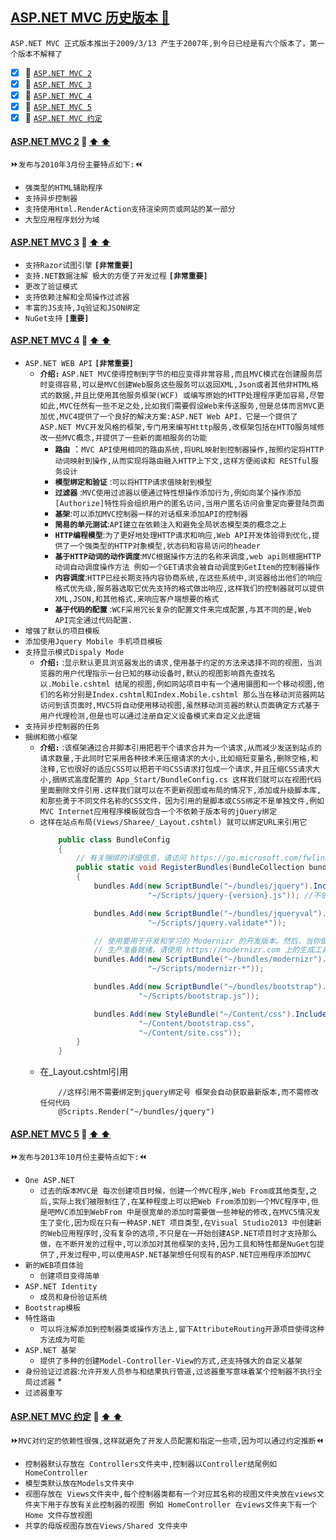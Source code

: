 <a id="top" href="#top">ASP.NET MVC 历史版本 :maple_leaf:</a> 
----
`ASP.NET MVC 正式版本推出于2009/3/13 产生于2007年,到今日已经是有六个版本了，第一个版本不解释了`
- [x] :maple_leaf: <a href="#MVC2">`ASP.NET MVC 2`</a>
- [x] :maple_leaf: <a href="#MVC3">`ASP.NET MVC 3`</a>
- [x] :maple_leaf: <a href="#MVC4">`ASP.NET MVC 4`</a>
- [x] :maple_leaf: <a href="#MVC5">`ASP.NET MVC 5`</a>
- [x] :maple_leaf: <a href="#Agreement">`ASP.NET MVC 约定`</a>

####  <a id="MVC2" href="#MVC2">ASP.NET MVC 2</a>  :star2: <a href="#top"> :arrow_up:  :arrow_up:</a>
:fast_forward:`发布与2010年3月份主要特点如下:`:rewind:
 * `强类型的HTML辅助程序`
 * `支持异步控制器`
 * `支持使用Html.RenderAction支持渲染网页或网站的某一部分`
 * `大型应用程序划分为域`
####  <a id="MVC3" href="#MVC3">ASP.NET MVC 3</a>  :star2: <a href="#top"> :arrow_up:  :arrow_up:</a>
  * `支持Razor试图引擎` **`[非常重要]`**
  * `支持.NET数据注解 极大的方便了开发过程`  **`[非常重要]`**
  * `更改了验证模式`
  * `支持依赖注解和全局操作过滤器`
  * `丰富的JS支持,Jq验证和JSON绑定`
  * `NuGet支持` **`[重要]`**
####  <a id="MVC3" href="#MVC4">ASP.NET MVC 4</a>  :star2: <a href="#top"> :arrow_up:  :arrow_up:</a>  
  * `ASP.NET WEB API`  **`[非常重要]`**
     * **`介绍:`** `ASP.NET MVC使得控制到字节的相应变得非常容易,而且MVC模式在创建服务层时变得容易,可以是MVC创建Web服务这些服务可以返回XML,Json或者其他非HTML格式的数据,并且比使用其他服务框架(WCF) 或编写原始的HTTP处理程序更加容易,尽管如此,MVC任然有一些不足之处,比如我们需要假设Web来传送服务,但是总体而言MVC更加优,MVC4提供了一个良好的解决方案:ASP.NET Web API，它是一个提供了ASP.NET MVC开发风格的框架,专门用来编写Htttp服务,改框架包括在HTTO服务域修改一些MVC概念,并提供了一些新的面相服务的功能`
         * **`路由`** ：`MVC API使用相同的路由系统,将URL映射到控制器操作,按照约定将HTTP动词映射到操作,从而实现将路由融入HTTP上下文,这样方便阅读和
         RESTful服务设计`
         * **`模型绑定和验证`** :`可以将HTTP请求值映射到模型`
         * **`过滤器`** :`MVC使用过滤器以便通过特性想操作添加行为,例如向某个操作添加[Authorize]特性将会组织用户的匿名访问,当用户匿名访问会重定向要登陆页面`
         * **`基架`**:`可以添加MVC控制器一样的对话框来添加API的控制器`
         * **`简易的单元测试`**:`API建立在依赖注入和避免全局状态模型类的概念之上`
         * **`HTTP编程模型`**:`为了更好地处理HTTP请求和响应,Web API开发体验得到优化,提供了一个强类型的HTTP对象模型,状态码和容易访问的header`
         * **`基于HTTP动词的动作调度`**:`MVC根据操作方法的名称来调度,web api则根据HTTP动词自动调度操作方法 例如一个GET请求会被自动调度到GetItem的控制器操作`
         * **`内容调度`**:`HTTP已经长期支持内容协商系统,在这些系统中,浏览器给出他们的响应格式优先级,服务器选取它优先支持的格式做出响应,这样我们的控制器就可以提供XML,JSON,和其他格式,来响应客户端想要的格式`
         * **`基于代码的配置`** :`WCF采用冗长复杂的配置文件来完成配置,与其不同的是,Web API完全通过代码配置.`
  * `增强了默认的项目模板`
  * `添加使用Jquery Mobile 手机项目模板`
  * `支持显示模式Dispaly Mode`
     * **`介绍:`** :`显示默认更具浏览器发出的请求,使用基于约定的方法来选择不同的视图，当浏览器的用户代理指示一台已知的移动设备时,默认的视图影响首先查找名以.Mobile.cshtml 结尾的视图,例如网站项目中有一个通用摄图和一个移动视图,他们的名称分别是Index.cshtml和Index.Mobile.cshtml 那么当在移动浏览器网站访问到该页面时,MVC5将自动使用移动视图,虽然移动浏览器的默认页面确定方式基于用户代理检测,但是也可以通过注册自定义设备模式来自定义此逻辑`
  * `支持异步控制器的任务`
  * `捆绑和微小框架`
     * **`介绍:`** :`该框架通过合并脚本引用把若干个请求合并为一个请求,从而减少发送到站点的请求数量,于此同时它采用各种技术来压缩请求的大小,比如缩短变量名,删除空格,和注释,它也很好的适应CSS可以把若干吗CSS请求打包成一个请求,并且压缩CSS请求大小,捆绑式高度配置的 App_Start/BundleConfig.cs 这样我们就可以在视图代码里面删除文件引用.这样我们就可以在不更新视图或布局的情况下,添加或升级脚本库,和那些勇于不同文件名称的CSS文件，因为引用的是脚本或CSS绑定不是单独文件,例如MVC Internet应用程序模板就包含一个不依赖于版本号的jQuery绑定`
     * `这样在站点布局(Views/Sharee/_Layout.cshtml) 就可以绑定URL来引用它`
       ```C#
           public class BundleConfig
           {
               // 有关捆绑的详细信息，请访问 https://go.microsoft.com/fwlink/?LinkId=301862
               public static void RegisterBundles(BundleCollection bundles)
               {
                   bundles.Add(new ScriptBundle("~/bundles/jquery").Include(
                               "~/Scripts/jquery-{version}.js")); //不依赖于版本号的jQuery绑定

                   bundles.Add(new ScriptBundle("~/bundles/jqueryval").Include(
                               "~/Scripts/jquery.validate*"));

                   // 使用要用于开发和学习的 Modernizr 的开发版本。然后，当你做好
                   // 生产准备就绪，请使用 https://modernizr.com 上的生成工具仅选择所需的测试。
                   bundles.Add(new ScriptBundle("~/bundles/modernizr").Include(
                               "~/Scripts/modernizr-*"));

                   bundles.Add(new ScriptBundle("~/bundles/bootstrap").Include(
                             "~/Scripts/bootstrap.js"));

                   bundles.Add(new StyleBundle("~/Content/css").Include(
                             "~/Content/bootstrap.css",
                             "~/Content/site.css"));
               }
           }       
       ```
    *  在_Layout.cshtml引用
       ```csthml
           //这样引用不需要绑定到jquery绑定号 框架会自动获取最新版本,而不需修改任何代码
           @Scripts.Render("~/bundles/jquery")
       ```
####  <a id="MVC2" href="#MVC5">ASP.NET MVC 5</a>  :star2: <a href="#top"> :arrow_up:  :arrow_up:</a>
:fast_forward:`发布与2013年10月份主要特点如下:`:rewind:
  * `One ASP.NET`
     * `过去的版本MVC是 每次创建项目时候，创建一个MVC程序,Web From或其他类型,之后,实际上我们被限制住了,在某种程度上可以把Web From添加到一个MVC程序中,但是吧MVC添加到WebFrom 中是很宽单的添加时需要做一些神秘的修改,在MVC5情况发生了变化,因为现在只有一种ASP.NET 项目类型,在Visual Studio2013 中创建新的Web应用程序时,没有复杂的选项,不只是在一开始创建ASP.NET项目时才支持那么做，在不断开发的过程中,可以添加对其他框架的支持,因为工具和特性都是NuGet包提供了,开发过程中,可以使用ASP.NET基架想任何现有的ASP.NET应用程序添加MVC`
  * `新的WEB项目体验`
     * `创建项目变得简单`
  * `ASP.NET Identity`
     * `成员和身份验证系统`
  * `Bootstrap模板`
  * `特性路由`
     * `可以将注解添加到控制器类或操作方法上,留下AttributeRouting开源项目使得这种方法成为可能`
  * `ASP.NET 基架`
     * `提供了多种的创建Model-Controller-View的方式,还支持强大的自定义基架`
  * `身份验证过滤器`:`允许开发人员参与和结果执行管道,过滤器重写意味着某个控制器不执行全局过滤器`
     * 
  * `过滤器重写`
####  <a id="MVC2" href="#Agreement">ASP.NET MVC 约定</a>  :star2: <a href="#top"> :arrow_up:  :arrow_up:</a>
:fast_forward:`MVC对约定的依赖性很强,这样就避免了开发人员配置和指定一些项,因为可以通过约定推断`:rewind:
* `控制器默认存放在 Controllers文件夹中,控制器以Controller结尾例如 HomeController`
* `模型类默认放在Models文件夹中`
* `视图存放在 Views文件夹中,每个控制器类都有一个对应其名称的视图文件夹放在views文件夹下用于存放有关此控制器的视图 例如 HomeController 在views文件夹下有一个 Home 文件存放视图`
* `共享的母版视图存放在Views/Shared 文件夹中`

